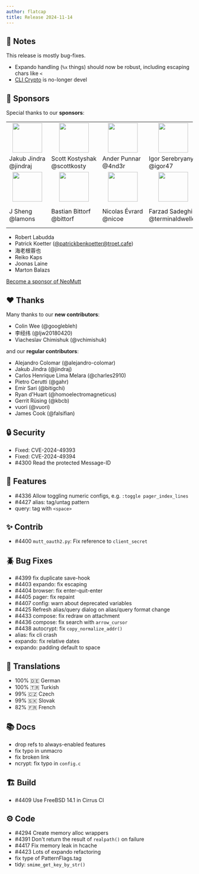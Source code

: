 ```yaml
---
author: flatcap
title: Release 2024-11-14
---
```


## :book: Notes

This release is mostly bug-fixes.

- Expando handling (`%x` things) should now be robust, including escaping chars like `<`
- [CLI Crypto](https://neomutt.org/feature/cli-crypto) is no-longer devel

## :gem: Sponsors

Special thanks to our **sponsors**:

<table>
  <tr>
    <td align="center"><a href="https://github.com/jindraj/"><img width="80" src="https://avatars.githubusercontent.com/u/1755070"></a></td>
    <td align="center"><a href="https://github.com/scottkosty/"><img width="80" src="https://avatars.githubusercontent.com/u/1149353"></a></td>
    <td align="center"><a href="https://github.com/4nd3r/"><img width="80" src="https://avatars.githubusercontent.com/u/7166727"></a></td>
    <td align="center"><a href="https://github.com/igor47/"><img width="80" src="https://avatars.githubusercontent.com/u/200575"></a></td>
    <td align="center"><a href="https://github.com/kmARC/"><img width="80" src="https://avatars.githubusercontent.com/u/6640417"></a></td>
    <td align="center"><a href="https://github.com/Yutsuten"><img width="80" src="https://avatars.githubusercontent.com/u/7322925"></a></td>
  </tr>
  <tr>
    <td>Jakub&nbsp;Jindra<br>@jindraj</td>
    <td>Scott&nbsp;Kostyshak<br>@scottkosty</td>
    <td>Ander&nbsp;Punnar<br>@4nd3r</td>
    <td>Igor&nbsp;Serebryany<br>@igor47</td>
    <td>Mark&nbsp;Korondi<br>@kmARC</td>
    <td>Mateus&nbsp;Etto<br>@yutsuten</td>
  </tr>
  <tr>
    <td align="center"><a href="https://github.com/lamons"><img width="80" src="https://avatars.githubusercontent.com/u/5617053"></a></td>
    <td align="center"><a href="https://github.com/bittorf"><img width="80" src="https://avatars.githubusercontent.com/u/198379"></a></td>
    <td align="center"><a href="https://github.com/nicoe"><img width="80" src="https://avatars.githubusercontent.com/u/44782"></a></td>
    <td align="center"><a href="https://github.com/terminaldweller"><img width="80" src="https://avatars.githubusercontent.com/u/20871975"></a></td>
    <td align="left" colspan="2"><a href="https://www.blunix.com/"><img width="80" src="/images/sponsors/blunix.png"></a></td>
  </tr>
  <tr>
    <td>J&nbsp;Sheng<br>@lamons</td>
    <td>Bastian&nbsp;Bittorf<br>@bittorf</td>
    <td>Nicolas&nbsp;Évrard<br>@nicoe</td>
    <td>Farzad Sadeghi<br>@terminaldweller</td>
    <td colspan="2">Blunix&nbsp;GmbH<br><a href="https://www.blunix.com/">Linux support company<br>from Berlin, Germany</a></td>
  </tr>
</table>

- Robert Labudda
- Patrick Koetter ([@patrickbenkoetter@troet.cafe](https://troet.cafe/@patrickbenkoetter))
- 海老根蓉也
- Reiko Kaps
- Joonas Laine
- Marton Balazs

[Become a sponsor of NeoMutt](https://neomutt.org/sponsor)

## :heart: Thanks

Many thanks to our **new contributors**:

- Colin Wee (@googlebleh)
- 李经纬 (@ljw20180420)
- Viacheslav Chimishuk (@vchimishuk)

and our **regular contributors**:

- Alejandro Colomar (@alejandro-colomar)
- Jakub Jindra (@jindraj)
- Carlos Henrique Lima Melara (@charles2910)
- Pietro Cerutti (@gahr)
- Emir Sari (@bitigchi)
- Ryan d'Huart (@homoelectromagneticus)
- Gerrit Rüsing (@kbcb)
- vuori (@vuori)
- James Cook (@falsifian)

## :lock: Security

- Fixed: CVE-2024-49393
- Fixed: CVE-2024-49394
- #4300 Read the protected Message-ID

## :gift: Features

- #4336 Allow toggling numeric configs, e.g. `:toggle pager_index_lines`
- #4427 alias: tag/untag pattern
- query: tag with `<space>`

## :sparkles: Contrib

- #4400 `mutt_oauth2.py`: Fix reference to `client_secret`

## :beetle: Bug Fixes

- #4399 fix duplicate save-hook
- #4403 expando: fix escaping
- #4404 browser: fix enter-quit-enter
- #4405 pager: fix repaint
- #4407 config: warn about deprecated variables
- #4425 Refresh alias/query dialog on alias/query format change
- #4433 compose: fix redraw on attachment
- #4436 compose: fix search with `arrow_cursor`
- #4438 autocrypt: fix `copy_normalize_addr()`
- alias: fix cli crash
- expando: fix relative dates
- expando: padding default to space

## :black_flag: Translations

- 100% :de: German
- 100% :tr: Turkish
- 99% :czech_republic: Czech
- 99% :slovakia: Slovak
- 82% :fr: French

## :books: Docs

- drop refs to always-enabled features
- fix typo in unmacro
- fix broken link
- ncrypt: fix typo in `config.c`

## :building_construction: Build

- #4409 Use FreeBSD 14.1 in Cirrus CI

## :gear: Code

- #4294 Create memory alloc wrappers
- #4391 Don't return the result of `realpath()` on failure
- #4417 Fix memory leak in hcache
- #4423 Lots of expando refactoring
- fix type of PatternFlags.tag
- tidy: `smime_get_key_by_str()`

